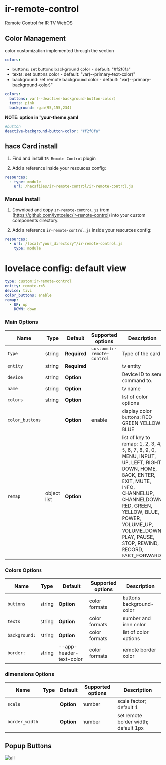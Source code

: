 # ir-remote-control

Remote Control for IR TV WebOS

## Color Management

color customization implemented through the section

```yaml
colors:
```

- buttons: set buttons background color - default: "#f2f0fa"
- texts: set buttons color - default: "var(--primary-text-color)"
- background: set remote background color - default: "var(--primary-background-color)"

```yaml
colors:
  buttons: var(--deactive-background-button-color)
  texts: pink
  background: rgba(95,155,234)
```

**NOTE: option in "your-theme.yaml**

```yaml
#button
deactive-background-button-color: "#f2f0fa"
```

## hacs Card install

1. Find and install `IR Remote Control` plugin

2. Add a reference inside your resources config:

```yaml
resources:
  - type: module
    url: /hacsfiles/ir-remote-control/ir-remote-control.js
```

### Manual install

1. Download and copy `ir-remote-control.js` from (https://github.com/lyntcelec/ir-remote-control) into your custom components directory.

2. Add a reference `ir-remote-control.js` inside your resources config:

```yaml
resources:
  - url: /local/"your_directory"/ir-remote-control.js
    type: module
```

# lovelace config: default view

```yaml
type: custom:ir-remote-control
entity: remote.rm3
device: tivi
color_buttons: enable
remap:
  - UP: up
    DOWN: down
```

### Main Options

| Name            | Type        | Default      | Supported options          | Description                                                                                                                                                                                                                                                   |
| --------------- | ----------- | ------------ | -------------------------- | ------------------------------------------------------------------------------------------------------------------------------------------------------------------------------------------------------------------------------------------------------------- |
| `type`          | string      | **Required** | `custom:ir-remote-control` | Type of the card                                                                                                                                                                                                                                              |
| `entity`        | string      | **Required** |                            | tv entity                                                                                                                                                                                                                                                     |
| `device`        | string      | **Option**   |                            | Device ID to send command to.                                                                                                                                                                                                                                 |
| `name`          | string      | **Option**   |                            | tv name                                                                                                                                                                                                                                                       |
| `colors`        | string      | **Option**   |                            | list of color options                                                                                                                                                                                                                                         |
| `color_buttons` |             | **Option**   | enable                     | display color buttons: RED GREEN YELLOW BLUE                                                                                                                                                                                                                  |
| `remap`         | object list | **Option**   |                            | list of key to remap: 1, 2, 3, 4, 5, 6, 7, 8, 9, 0, MENU, INPUT, UP, LEFT, RIGHT, DOWN, HOME, BACK, ENTER, EXIT, MUTE, INFO, CHANNELUP, CHANNELDOWN, RED, GREEN, YELLOW, BLUE, POWER, VOLUME_UP, VOLUME_DOWN, PLAY, PAUSE, STOP, REWIND, RECORD, FAST_FORWARD |

### Colors Options

| Name          | Type   | Default                 | Supported options | Description              |
| ------------- | ------ | ----------------------- | ----------------- | ------------------------ |
| `buttons`     | string | **Option**              | color formats     | buttons background-color |
| `texts`       | string | **Option**              | color formats     | number and icon color    |
| `background:` | string | **Option**              | color formats     | list of color options    |
| `border:`     | string | --app-header-text-color | color formats     | remote border color      |

### dimensions Options

| Name           | Type | Default    | Supported options | Description                          |
| -------------- | ---- | ---------- | ----------------- | ------------------------------------ |
| `scale`        |      | **Option** | number            | scale factor; default 1              |
| `border_width` |      | **Option** | number            | set remote border width; default 1px |

## Popup Buttons

![all](example/popup.png)
